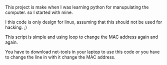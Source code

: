 This project is make when I was learning python for manupulating the computer.
so I started with mine.

I this code is only design for linux, assuming that this should not be used for hacking. ;)

This script is simple and using loop to change the MAC address again and again.

You have to download net-tools in your laptop to use this code or you have to change the line in with it change the MAC address.
